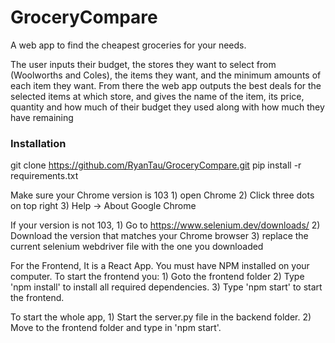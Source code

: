 # GroceryCompare
A web app to find the cheapest groceries for your needs.

The user inputs their budget, the stores they want to select from (Woolworths and Coles), the items they want, and the minimum amounts of each item they want. From there the web app outputs the best deals for the selected items at which store, and gives the name of the item, its price, quantity and how much of their budget they used along with how much they have remaining

### Installation

git clone https://github.com/RyanTau/GroceryCompare.git
pip install -r requirements.txt

Make sure your Chrome version is 103
    1) open Chrome
    2) Click three dots on top right
    3) Help -> About Google Chrome

If your version is not 103,
    1) Go to https://www.selenium.dev/downloads/
    2) Download the version that matches your Chrome browser
    3) replace the current selenium webdriver file with the one you downloaded

For the Frontend, It is a React App. You must have NPM installed on your computer. To start the frontend you:
    1) Goto the frontend folder
    2) Type 'npm install' to install all required dependencies. 
    3) Type 'npm start' to start the frontend. 

To start the whole app, 
    1) Start the server.py file in the backend folder.
    2) Move to the frontend folder and type in 'npm start'.
